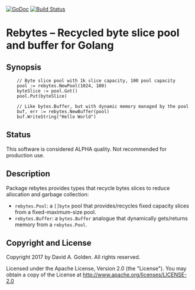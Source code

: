 [![GoDoc](https://godoc.org/github.com/xdg/rebytes?status.svg)](https://godoc.org/github.com/xdg/rebytes)
[![Build Status](https://travis-ci.org/xdg/rebytes.svg?branch=master)](https://travis-ci.org/xdg/rebytes)

# Rebytes – Recycled byte slice pool and buffer for Golang

## Synopsis

```
    // Byte slice pool with 1k slice capacity, 100 pool capacity
    pool := rebytes.NewPool(1024, 100)
    byteSlice := pool.Got()
    pool.Put(byteSlice)

    // Like bytes.Buffer, but with dynamic memory managed by the pool
    buf, err := rebytes.NewBuffer(pool)
    buf.WriteString("Hello World")
```

## Status

This software is considered ALPHA quality.  Not recommended for production
use.

## Description

Package rebytes provides types that recycle bytes slices to reduce
allocation and garbage collection:

* `rebytes.Pool`: a `[]byte` pool that provides/recycles fixed capacity
  slices from a fixed-maximum-size pool.
* `rebytes.Buffer`: a `bytes.Buffer` analogue that dynamically gets/returns
  memory from a `rebytes.Pool`.

## Copyright and License

Copyright 2017 by David A. Golden. All rights reserved.

Licensed under the Apache License, Version 2.0 (the "License"). You may
obtain a copy of the License at http://www.apache.org/licenses/LICENSE-2.0
